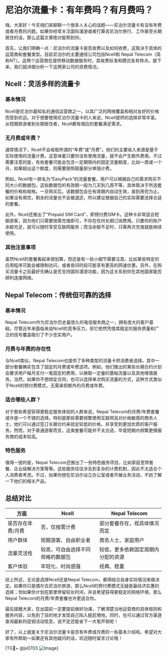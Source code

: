 # 尼泊尔流量卡：有年费吗？有月费吗？

嗨，大家好！今天咱们来聊聊一个很多人关心的话题——尼泊尔流量卡有没有年费或者月费的问题。如果你经常关注国际漫游或者打算去尼泊尔旅行、工作甚至长期居住的话，那么这篇文章绝对能帮到你。

首先，让我们明确一点：尼泊尔的流量卡是否收费以及如何收费，这取决于具体的运营商和套餐类型。目前尼泊尔的主要通信公司包括Ncell和 Nepal Telecom（简称NT）。这两个运营商在提供移动数据服务时，其收费标准和模式各有特点。接下来，我们就详细分析一下这两家公司的资费情况。

## Ncell：灵活多样的流量卡

### 基本情况
Ncell是尼泊尔最知名的通信运营商之一，以其广泛的网络覆盖和相对友好的价格而受到欢迎。对于想要使用尼泊尔流量卡的人来说，Ncell提供的选择非常丰富。从短期旅游者到长期居住者，Ncell都有相应的套餐满足需求。

### 无月费或年费？
通常情况下，Ncell不会收取所谓的“年费”或“月费”。他们的主要收入来源是基于实际使用的流量计费。这意味着只要你没有使用流量，就不会产生额外费用。不过需要注意的是，有些套餐可能会包含一定期限内的固定流量额度，比如一周或一个月，如果超出这个额度，则需要按照超量部分单独计费。

例如，Ncell有一款名为“EasyPack”的流量套餐，用户可以根据自己的需求购买不同大小的数据包。这些数据包的有效期一般为几天到几周不等，具体取决于所选套餐的价格和规格。一旦购买后，该数据包会在有效期内自动生效，直到用完为止。如果没有用完，剩余的流量也不会被退还，所以建议根据自己的实际需要选择合适的套餐。

此外，Ncell还推出了“Prepaid SIM Card”，即预付费SIM卡。这种卡非常适合短期游客，因为他们只需要按需充值即可，不存在任何长期订阅费用。只要你的账户余额充足，就可以随时享受互联网服务；而当余额不足时，只需再次充值就能继续使用。

### 其他注意事项
虽然Ncell的套餐看起来很划算，但还是有一些小细节需要注意。比如某些特定的应用程序可能会被限制访问，或者夜间时段可能享有更高的网速优惠。另外，在购买流量卡之前最好先确认是否支持国际漫游功能，因为这关系到你在其他国家能否顺利连接网络。

## Nepal Telecom：传统但可靠的选择

### 基本情况
Nepal Telecom作为尼泊尔历史最悠久的电信服务商之一，拥有庞大的客户基础。尽管近年来面临来自Ncell的竞争压力，但它依然凭借其稳定的服务质量和广泛的信号覆盖吸引了不少忠实用户。

### 月费与年费的存在性
与Ncell类似，Nepal Telecom也提供了多种类型的流量卡供消费者选择。其中一部分套餐确实包含了固定的月费或年费选项。例如，他们推出的某些长期合约计划会要求用户每月支付一笔固定的费用，以换取一定量的基础流量以及其他增值服务。当然，如果你不想绑定合同，也可以选择单次购买流量的方式，这种方式类似于Ncell的预付费模式，无需承担额外的月费或年费。

### 适合哪些人群？
对于那些希望获得更稳定服务体验的人群来说，Nepal Telecom的月费/年费套餐或许是一个不错的选择。特别是那些需要频繁使用互联网且对价格敏感的商务人士，他们可以通过签订长期合约来锁定较低的价格，并享受到更加优质的客户服务。然而，对于普通游客而言，这类套餐可能并不太合适，毕竟短期内频繁更换服务商的成本较高。

### 特色服务
值得一提的是，Nepal Telecom还推出了一些特色服务项目，比如家庭宽带套餐、企业级解决方案等等。这些服务往往涉及到复杂的计费机制，因此不太适合个人消费者考虑。不过，如果你想在尼泊尔设立办公室或者开展业务活动，不妨了解一下他们的相关产品。

## 总结对比

| 方面       | Ncell                              | Nepal Telecom                       |
|------------|------------------------------------|-------------------------------------|
| 是否存在年费/月费 | 否，仅按需计费                    | 部分套餐存在，视具体情况而定        |
| 用户群体   | 短期游客、自由职业者               | 商务人士、家庭用户                  |
| 流量灵活性 | 较高，可自由选择不同规格的数据包   | 较低，更多依赖固定周期内分配的资源 |
| 客户体验   | 年轻化、时尚感强                   | 经典、稳重                          |

综上所述，无论是选择Ncell还是Nepal Telecom，都得结合自身实际情况来做决定。如果你只是偶尔去尼泊尔旅游，那么Ncell的预付费模式无疑是最经济实惠的选择；但如果你计划在那里停留较长时间，并且希望获得更稳定的网络环境，那么Nepal Telecom的月费/年费套餐也许更适合你。

最后提醒大家，在出国前一定要提前做好功课，了解清楚当地运营商的具体规则和服务内容，以免到了目的地才发现自己陷入尴尬境地。同时，也可以通过官方渠道查询最新的促销活动信息，说不定还能省下一大笔开销呢！

好了，以上就是关于尼泊尔流量卡是否有年费或月费的一些基本介绍啦。希望对大家有所帮助～如果还有其他疑问的话，欢迎随时留言讨论哦！

[TG💪+ @jx0703 ![Image](https://github.com/user-attachments/assets/dbca1d08-cadb-493c-b0ec-ad6f7a83f270)]